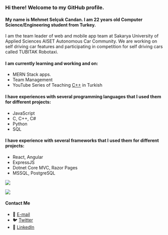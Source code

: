 ### Hi there! Welcome to my GitHub profile.

#### My name is Mehmet Selçuk Candan. I am 22 years old Computer Science/Engineering student from Turkey.
I am the team leader of web and mobile app team at Sakarya University of Applied Sciences AISET Autonomous Car Community.
We are working on self driving car features and participating in competition for self driving cars called TUBITAK Robotaxi.

#### I am currently learning and working and on:
- MERN Stack apps.
- Team Management
- YouTube Series of Teaching [C++](https://www.youtube.com/playlist?list=PLz6SDisuWfGMvObutG8YyivJ4AES2WA4i) in Turkish

#### I have experiences with several programming languages that I used them for different projects:
- JavaScript
- C, C++, C#
- Python
- SQL

#### I have experience with several frameworks that I used them for different projects:
- React, Angular
- ExpressJS
- Dotnet Core MVC, Razor Pages
- MSSQL, PostgreSQL

![](https://github-readme-stats.vercel.app/api?username=mscandan&include_all_commits=true&show_icons=true&theme=radical&count_private=true)

![](https://github-readme-stats.vercel.app/api/top-langs/?username=mscandan&layout=compact&theme=radical&count_private=true&langs_count=8)


#### Contact Me
- 📨 [E-mail](mailto:mehmetselcukcandan@icloud.com)
- 🐦 [Twitter](https://twitter.com/mscandandev)
- 👜 [LinkedIn](https://www.linkedin.com/in/mehmetselcukcandan)
